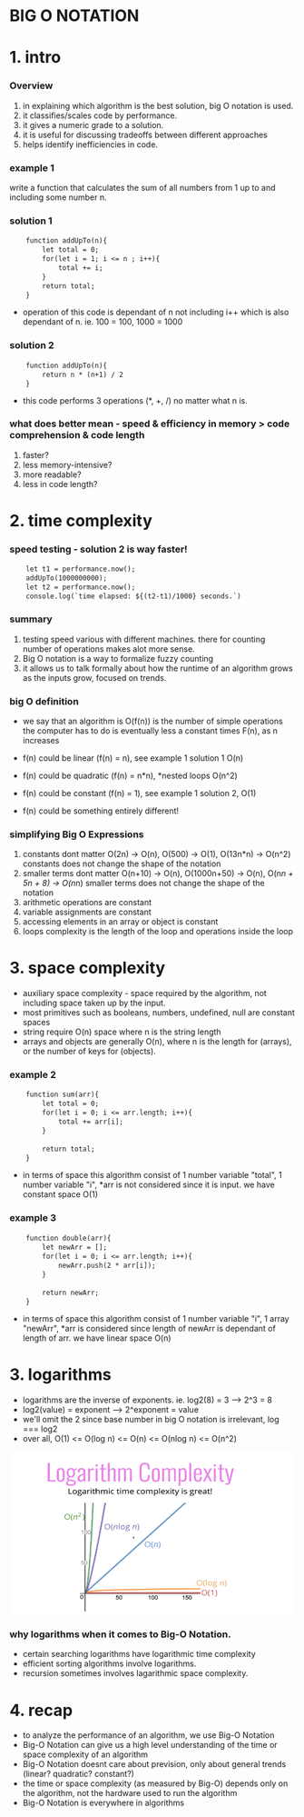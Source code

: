 # BIG O NOTATION

# 1. intro

### Overview

1. in explaining which algorithm is the best solution, big O notation is used.
2. it classifies/scales code by performance.
3. it gives a numeric grade to a solution.
4. it is useful for discussing tradeoffs between different approaches
5. helps identify inefficiencies in code.

### example 1

write a function that calculates the sum of all numbers from 1 up to and including some number n.

### solution 1

        function addUpTo(n){
            let total = 0;
            for(let i = 1; i <= n ; i++){
                total += i;
            }
            return total;
        }

- operation of this code is dependant of n not including i++ which is also dependant of n. ie. 100 = 100, 1000 = 1000

### solution 2

        function addUpTo(n){
            return n * (n+1) / 2
        }

- this code performs 3 operations (\*, +, /) no matter what n is.

### what does better mean - speed & efficiency in memory > code comprehension & code length

1. faster?
2. less memory-intensive?
3. more readable?
4. less in code length?

# 2. time complexity

### speed testing - solution 2 is way faster!

        let t1 = performance.now();
        addUpTo(1000000000);
        let t2 = performance.now();
        console.log(`time elapsed: ${(t2-t1)/1000} seconds.`)

### summary

1. testing speed various with different machines. there for counting number of operations makes alot more sense.
2. Big O notation is a way to formalize fuzzy counting
3. it allows us to talk formally about how the runtime of an algorithm grows as the inputs grow, focused on trends.

### big O definition

- we say that an algorithm is O(f(n)) is the number of simple operations the computer has to do is eventually less a constant times F(n), as n increases

- f(n) could be linear (f(n) = n), see example 1 solution 1 O(n)
- f(n) could be quadratic (f(n) = n*n), *nested loops O(n^2)
- f(n) could be constant (f(n) = 1), see example 1 solution 2, O(1)
- f(n) could be something entirely different!

### simplifying Big O Expressions

1. constants dont matter O(2n) -> O(n), O(500) -> O(1), O(13n\*n) -> O(n^2) constants does not change the shape of the notation
2. smaller terms dont matter O(n+10) -> O(n), O(1000n+50) -> O(n), O(n*n + 5n + 8) -> O(n*n) smaller terms does not change the shape of the notation
3. arithmetic operations are constant
4. variable assignments are constant
5. accessing elements in an array or object is constant
6. loops complexity is the length of the loop and operations inside the loop

# 3. space complexity

- auxiliary space complexity - space required by the algorithm, not including space taken up by the input.
- most primitives such as booleans, numbers, undefined, null are constant spaces
- string require O(n) space where n is the string length
- arrays and objects are generally O(n), where n is the length for (arrays), or the number of keys for (objects).

### example 2

        function sum(arr){
            let total = 0;
            for(let i = 0; i <= arr.length; i++){
                total += arr[i];
            }

            return total;
        }

- in terms of space this algorithm consist of 1 number variable "total", 1 number variable "i", \*arr is not considered since it is input. we have constant space O(1)

### example 3

        function double(arr){
            let newArr = [];
            for(let i = 0; i <= arr.length; i++){
                newArr.push(2 * arr[i]);
            }

            return newArr;
        }

- in terms of space this algorithm consist of 1 number variable "i", 1 array "newArr", \*arr is considered since length of newArr is dependant of length of arr. we have linear space O(n)

# 3. logarithms

- logarithms are the inverse of exponents. ie. log2(8) = 3 --> 2^3 = 8
- log2(value) = exponent --> 2^exponent = value
- we'll omit the 2 since base number in big O notation is irrelevant, log === log2
- over all, O(1) <= O(log n) <= O(n) <= O(nlog n) <= O(n^2)

![big-O Trends Graph](/images/bigO-trend-graph.png)

### why logarithms when it comes to Big-O Notation.

- certain searching logarithms have logarithmic time complexity
- efficient sorting algorithms involve logarithms.
- recursion sometimes involves lagarithmic space complexity.

# 4. recap

- to analyze the performance of an algorithm, we use Big-O Notation
- Big-O Notation can give us a high level understanding of the time or space complexity of an algorithm
- Big-O Notation doesnt care about prevision, only about general trends (linear? quadratic? constant?)
- the time or space complexity (as measured by Big-O) depends only on the algorithm, not the hardware used to run the algorithm
- Big-O Notation is everywhere in algorithms
